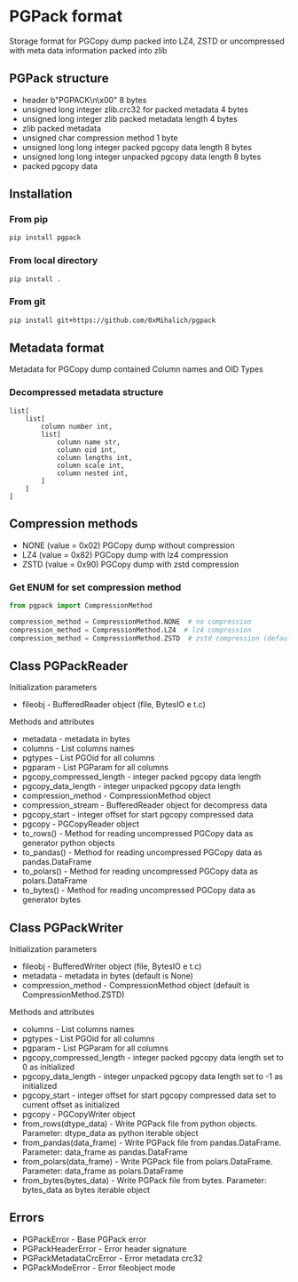 # PGPack format

Storage format for PGCopy dump packed into LZ4, ZSTD or uncompressed with meta data information packed into zlib

## PGPack structure

- header b"PGPACK\n\x00" 8 bytes
- unsigned long integer zlib.crc32 for packed metadata 4 bytes
- unsigned long integer zlib packed metadata length 4 bytes
- zlib packed metadata
- unsigned char compression method 1 byte
- unsigned long long integer packed pgcopy data length 8 bytes
- unsigned long long integer unpacked pgcopy data length 8 bytes
- packed pgcopy data

## Installation

### From pip

```bash
pip install pgpack
```

### From local directory

```bash
pip install .
```

### From git

```bash
pip install git+https://github.com/0xMihalich/pgpack
```

## Metadata format

Metadata for PGCopy dump contained Column names and OID Types

### Decompressed metadata structure

```
list[
    list[
        column number int,
        list[
            column name str,
            column oid int,
            column lengths int,
            column scale int,
            column nested int,
        ]
    ]
]
```

## Compression methods

- NONE (value = 0x02) PGCopy dump without compression
- LZ4 (value = 0x82) PGCopy dump with lz4 compression
- ZSTD (value = 0x90) PGCopy dump with zstd compression

### Get ENUM for set compression method

```python
from pgpack import CompressionMethod

compression_method = CompressionMethod.NONE  # no compression
compression_method = CompressionMethod.LZ4  # lz4 compression
compression_method = CompressionMethod.ZSTD  # zstd compression (default)
```

## Class PGPackReader

Initialization parameters

- fileobj - BufferedReader object (file, BytesIO e t.c)

Methods and attributes

- metadata - metadata in bytes
- columns - List columns names
- pgtypes - List PGOid for all columns
- pgparam - List PGParam for all columns
- pgcopy_compressed_length - integer packed pgcopy data length
- pgcopy_data_length - integer unpacked pgcopy data length
- compression_method - CompressionMethod object
- compression_stream - BufferedReader object for decompress data
- pgcopy_start - integer offset for start pgcopy compressed data
- pgcopy - PGCopyReader object
- to_rows() - Method for reading uncompressed PGCopy data as generator python objects
- to_pandas() - Method for reading uncompressed PGCopy data as pandas.DataFrame
- to_polars() - Method for reading uncompressed PGCopy data as polars.DataFrame
- to_bytes() - Method for reading uncompressed PGCopy data as generator bytes

## Class PGPackWriter

Initialization parameters

- fileobj - BufferedWriter object (file, BytesIO e t.c)
- metadata - metadata in bytes (default is None)
- compression_method - CompressionMethod object (default is CompressionMethod.ZSTD)

Methods and attributes

- columns - List columns names
- pgtypes - List PGOid for all columns
- pgparam - List PGParam for all columns
- pgcopy_compressed_length - integer packed pgcopy data length set to 0 as initialized
- pgcopy_data_length - integer unpacked pgcopy data length set to -1 as initialized
- pgcopy_start - integer offset for start pgcopy compressed data set to current offset as initialized
- pgcopy - PGCopyWriter object
- from_rows(dtype_data) - Write PGPack file from python objects. Parameter: dtype_data as python iterable object
- from_pandas(data_frame) - Write PGPack file from pandas.DataFrame. Parameter: data_frame as pandas.DataFrame
- from_polars(data_frame) - Write PGPack file from polars.DataFrame. Parameter: data_frame as polars.DataFrame
- from_bytes(bytes_data) - Write PGPack file from bytes. Parameter: bytes_data as bytes iterable object

## Errors

- PGPackError - Base PGPack error
- PGPackHeaderError - Error header signature
- PGPackMetadataCrcError - Error metadata crc32
- PGPackModeError - Error fileobject mode
